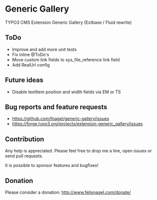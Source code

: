 Generic Gallery
===============

TYPO3 CMS Extension Generic Gallery (Extbase / Fluid rewrite)


ToDo
----

* Improve and add more unit tests
* Fix inline @ToDo's
* Move custom link fields to sys_file_reference link field
* Add RealUrl config


Future ideas
------------

* Disable textItem position and width fields via EM or TS


Bug reports and feature requests
--------------------------------

* https://github.com/fnagel/generic-gallery/issues
* https://forge.typo3.org/projects/extension-generic_gallery/issues


Contribution
------------

Any help is appreciated. Please feel free to drop me a line, open issues or send pull requests.

It is possible to sponsor features and bugfixes!


Donation
--------

Please consider a donation: http://www.felixnagel.com/donate/